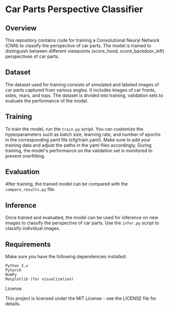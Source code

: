 # Car Parts Perspective Classifier
## Overview

This repository contains code for training a Convolutional Neural Network (CNN) to classify the perspective of car parts. The model is trained to distinguish between different viewpoints (score_hood, score_backdoor_left) perspectives of car parts.

## Dataset

The dataset used for training consists of simulated and labeled images of car parts captured from various angles. It includes images of car fronts, sides, rears, and tops. The dataset is divided into training, validation sets to evaluate the performance of the model.

## Training

To train the model, run the `train.py` script. You can customize the hyperparameters such as batch size, learning rate, and number of epochs in the corresponding yaml file (cfg/train.yaml). Make sure to add your training data and adjust the paths in the yaml files accordingly. During training, the model's performance on the validation set is monitored to prevent overfitting.
## Evaluation

After training, the trained model can be compared with the `compare_results.py` file.

## Inference

Once trained and evaluated, the model can be used for inference on new images to classify the perspective of car parts. Use the `infer.py` script to classify individual images.
## Requirements

Make sure you have the following dependencies installed:

    Python 3.x
    Pytorch
    NumPy
    Matplotlib (for visualization)

License

This project is licensed under the MIT License - see the LICENSE file for details.